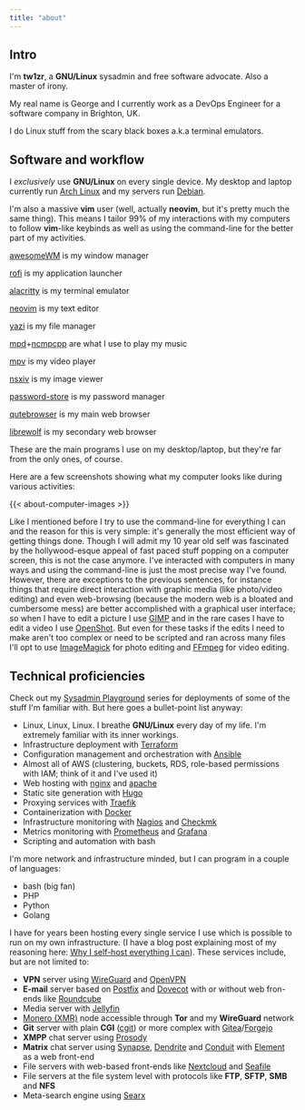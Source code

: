 ```yaml
---
title: "about"
---
```

## Intro

I'm **tw1zr**, a **GNU/Linux** sysadmin and free software advocate. Also a master of irony.

My real name is George and I currently work as a DevOps Engineer for a software company in Brighton, UK.

I do Linux stuff from the scary black boxes a.k.a terminal emulators.

## Software and workflow

I _exclusively_ use **GNU/Linux** on every single device. My desktop and laptop currently run [Arch Linux](https://archlinux.org) and my servers run [Debian](https://debian.org).

I'm also a massive **vim** user (well, actually **neovim**, but it's pretty much the same thing). This means I tailor 99% of my interactions with my computers to follow **vim**-like keybinds as well as using the command-line for the better part of my activities.

[awesomeWM](https://github.com/awesomeWM/awesome) is my window manager

[rofi](https://github.com/davatorium/rofi) is my application launcher

[alacritty](https://github.com/alacritty/alacritty) is my terminal emulator

[neovim](https://github.com/neovim/neovim) is my text editor

[yazi](https://github.com/sxyazi/yazi) is my file manager

[mpd](https://github.com/MusicPlayerDaemon/MPD)+[ncmpcpp](https://github.com/ncmpcpp/ncmpcpp) are what I use to play my music

[mpv](https://github.com/mpv-player/mpv) is my video player

[nsxiv](https://codeberg.org/nsxiv/nsxiv) is my image viewer

[password-store](https://git.zx2c4.com/password-store) is my password manager

[qutebrowser](https://github.com/qutebrowser/qutebrowser) is my main web browser

[librewolf](https://librewolf-community.gitlab.io) is my secondary web browser

These are the main programs I use on my desktop/laptop, but they're far from the only ones, of course.

Here are a few screenshots showing what my computer looks like during various activities:

{{< about-computer-images >}}

Like I mentioned before I try to use the command-line for everything I can and the reason for this is very simple: it's generally the most efficient way of getting things done. Though I will admit my 10 year old self was fascinated by the hollywood-esque appeal of fast paced stuff popping on a computer screen, this is not the case anymore. I've interacted with computers in many ways and using the command-line is just the most precise way I've found.
However, there are exceptions to the previous sentences, for instance things that require direct interaction with graphic media (like photo/video editing) and even web-browsing (because the modern web is a bloated and cumbersome mess) are better accomplished with a graphical user interface; so when I have to edit a picture I use [GIMP](https://gimp.org) and in the rare cases I have to edit a video I use [OpenShot](https://openshot.org).
But even for these tasks if the edits I need to make aren't too complex or need to be scripted and ran across many files I'll opt to use [ImageMagick](https://imagemagick.org) for photo editing and [FFmpeg](https://ffmpeg.org) for video editing.

## Technical proficiencies

Check out my [Sysadmin Playground](/blog/sysadmin-playground01-intro) series for deployments of some of the stuff I'm familiar with. But here goes a bullet-point list anyway:

* Linux, Linux, Linux. I breathe **GNU/Linux** every day of my life. I'm extremely familiar with its inner workings.
* Infrastructure deployment with [Terraform](https://www.terraform.io)
* Configuration management and orchestration with [Ansible](https://ansible.com)
* Almost all of AWS (clustering, buckets, RDS, role-based permissions with IAM; think of it and I've used it)
* Web hosting with [nginx](https://www.nginx.com) and [apache](https://apache.org)
* Static site generation with [Hugo](https://gohugo.io)
* Proxying services with [Traefik](https://traefik.io)
* Containerization with [Docker](https://docker.com)
* Infrastructure monitoring with [Nagios](https://nagios.com) and [Checkmk](https://checkmk.com)
* Metrics monitoring with [Prometheus](https://prometheus.io) and [Grafana](https://grafana.com)
* Scripting and automation with bash

I'm more network and infrastructure minded, but I can program in a couple of languages:
* bash (big fan)
* PHP
* Python
* Golang

I have for years been hosting every single service I use which is possible to run on my own infrastructure. (I have a blog post explaining most of my reasoning here: [Why I self-host everything I can](/blog/why-i-self-host)). These services include, but are not limited to:

* **VPN** server using [WireGuard](https://wireguard.com) and [OpenVPN](https://openvpn.com)
* **E-mail** server based on [Postfix](http://www.postfix.org) and [Dovecot](https://dovecot.org) with or without web fron-ends like [Roundcube](https://roundcube.net)
* Media server with [Jellyfin](https://jellyfin.org)
* [Monero (XMR)](https://getmonero.org) node accessible through **Tor** and my **WireGuard** network
* **Git** server with plain **CGI** ([cgit](https://git.zx2c4.com/cgit)) or more complex with [Gitea](https://gitea.io)/[Forgejo](https://forgejo.org)
* **XMPP** chat server using [Prosody](https://prosody.im)
* **Matrix** chat server using [Synapse](https://github.com/matrix-org/synapse), [Dendrite](https://github.com/matrix-org/dendrite) and [Conduit](https://gitlab.com/famedly/conduit) with [Element](https://element.io) as a web front-end
* File servers with web-based front-ends like [Nextcloud](https://nextcloud.com) and [Seafile](https://seafile.com)
* File servers at the file system level with protocols like **FTP**, **SFTP**, **SMB** and **NFS**
* Meta-search engine using [Searx](https://searx.github.io/searx)
